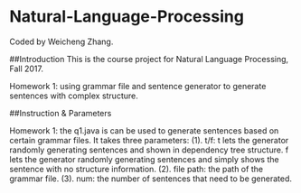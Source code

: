 # Natural-Language-Processing
Coded by Weicheng Zhang.

##Introduction
This is the course project for Natural Language Processing, Fall 2017.

Homework 1: using grammar file and sentence generator to generate sentences with complex structure.

##Instruction & Parameters

Homework 1: the q1.java is can be used to generate sentences based on certain grammar files. 
It takes three parameters: 
(1). t/f: t lets the generator randomly generating sentences and shown in dependency tree structure. f lets the generator randomly generating sentences and simply shows the sentence with no structure information.
(2). file path: the path of the grammar file.
(3). num: the number of sentences that need to be generated.